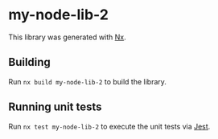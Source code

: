 # my-node-lib-2

This library was generated with [Nx](https://nx.dev).

## Building

Run `nx build my-node-lib-2` to build the library.

## Running unit tests

Run `nx test my-node-lib-2` to execute the unit tests via [Jest](https://jestjs.io).
